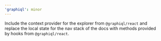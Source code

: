 ```yaml
---
'graphiql': minor
---
```


Include the context provider for the explorer from `@graphiql/react` and replace the local state for the nav stack of the docs with methods provided by hooks from `@graphiql/react`.
